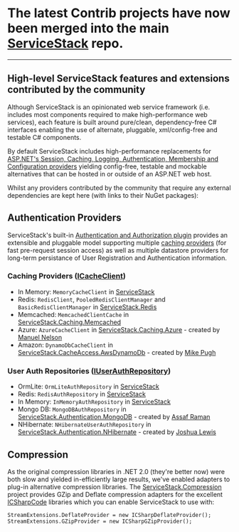 # The latest Contrib projects have now been merged into the main [ServiceStack](https://github.com/ServiceStack/ServiceStack/) repo.

----

## High-level ServiceStack features and extensions contributed by the community

Although ServiceStack is an opinionated web service framework (i.e. includes most components required to make high-performance web services), each feature is built around pure/clean, dependency-free 
C# interfaces enabling the use of alternate, pluggable, xml/config-free and testable C# components.

By default ServiceStack includes high-performance replacements for [ASP.NET's Session, Caching, Logging, Authentication, Membership and Configuration providers](http://www.servicestack.net/mvc-powerpack/) 
yielding config-free, testable and mockable alternatives that can be hosted in or outside of an ASP.NET web host.

Whilst any providers contributed by the community that require any external dependencies are kept here (with links to their NuGet packages):

## Authentication Providers

ServiceStack's built-in [Authentication and Authorization plugin](https://github.com/ServiceStack/ServiceStack/wiki/Authentication-and-authorization) 
provides an extensible and pluggable model supporting multiple [caching providers](https://github.com/ServiceStack/ServiceStack/wiki/Caching) (for fast pre-request session access) as well as 
multiple datastore providers for long-term persistance of User Registration and Authentication information.

### Caching Providers ([ICacheClient](https://github.com/ServiceStack/ServiceStack/blob/master/src/ServiceStack.Interfaces/CacheAccess/ICacheClient.cs))

  - In Memory: `MemoryCacheClient` in [ServiceStack](https://nuget.org/packages/ServiceStack)
  - Redis: `RedisClient`, `PooledRedisClientManager` and `BasicRedisClientManager` in [ServiceStack.Redis](https://nuget.org/packages/ServiceStack.Redis)
  - Memcached: `MemcachedClientCache` in [ServiceStack.Caching.Memcached](https://nuget.org/packages/ServiceStack.Caching.Memcached)
  - Azure: `AzureCacheClient` in [ServiceStack.Caching.Azure](https://nuget.org/packages/ServiceStack.Caching.Azure) - created by [Manuel Nelson](https://gist.github.com/manuelnelson)
  - Amazon: `DynamoDbCacheClient` in [ServiceStack.CacheAccess.AwsDynamoDb](https://github.com/ServiceStack/ServiceStack.Contrib/tree/master/src/ServiceStack.CacheAccess.AwsDynamoDb) - created by [Mike Pugh](https://github.com/mikepugh)

### User Auth Repositories ([IUserAuthRepository](https://github.com/ServiceStack/ServiceStack/blob/master/src/ServiceStack.ServiceInterface/Auth/IUserAuthRepository.cs))

  - OrmLite: `OrmLiteAuthRepository` in [ServiceStack](https://nuget.org/packages/ServiceStack)
  - Redis: `RedisAuthRepository` in [ServiceStack](https://nuget.org/packages/ServiceStack)
  - In Memory: `InMemoryAuthRepository` in [ServiceStack](https://nuget.org/packages/ServiceStack)
  - Mongo DB: `MongoDBAuthRepository` in [ServiceStack.Authentication.MongoDB](https://nuget.org/packages/ServiceStack.Authentication.MongoDB) - created by [Assaf Raman](https://github.com/assaframan)
  - NHibernate: `NHibernateUserAuthRepository` in [ServiceStack.Authentication.NHibernate](https://nuget.org/packages/ServiceStack.Authentication.NHibernate) - created by [Joshua Lewis](https://github.com/joshilewis)

## Compression

As the original compression libraries in .NET 2.0 (they're better now) were both slow and yielded in-efficiently large results, we've enabled adapters to plug-in alternative compression libraries.
The [ServiceStack.Compression](https://github.com/ServiceStack/ServiceStack.Contrib/tree/master/src/ServiceStack.Compression) project provides GZip and Deflate compression adapters for the 
excellent [ICSharpCode](http://www.icsharpcode.net/) libraries which you can enable ServiceStack to use with:

    StreamExtensions.DeflateProvider = new ICSharpDeflateProvider();
    StreamExtensions.GZipProvider = new ICSharpGZipProvider();
